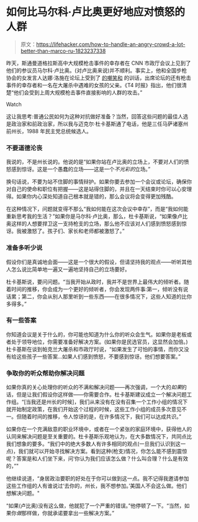 # 如何比马尔科·卢比奥更好地应对愤怒的人群

> 原文：<https://lifehacker.com/how-to-handle-an-angry-crowd-a-lot-better-than-marco-ru-1823237338>

昨天，斯通曼道格拉斯高中大规模枪击事件的幸存者在 CNN 市政厅会议上见到了他们的参议员马尔科·卢比奥。(对卢比奥来说)并不顺利。事实上，他和全国步枪协会的女发言人达娜·洛施在论坛上受到了 [的嘲笑和](https://www.nytimes.com/2018/02/21/us/politics/marco-rubio-gun-control-nra.html) 的训话，出席论坛的还有枪击事件的幸存者和一名在大屠杀中遇难的女孩的父亲。《T4 时报》指出，他们很清楚“他们会受到上周大规模枪击事件直接影响的人群的攻击。”

Watch

这让我思考:普通公民如何为这种对抗做好准备？当然，回答这些问题的最佳人选是政治家和前政治家，所以我与迈克尔·杜卡基斯通了电话，他是三任马萨诸塞州前州长，1988 年民主党总统候选人。

### 不要道德沦丧

我说的，不是州长说的。他说的是“如果你站在卢比奥的立场上，不要对人们的愤怒感到惊讶。这是一个愚蠢的立场——这是一个*不光彩的*立场。”

换句话说，不要为站不住脚的事情辩护。如果你要去参加一个会议或论坛，确保你对自己的使命和职位有把握——这是站得住脚的，并且在一天结束时你可以心安理得。如果你内心深处知道自己根本就是错的，那么会议将会变得更加残酷。

在这种情况下，问题就变得不那么“我如何能在这次会议中幸存”，而是“我如何能重新思考我的生活？”如果你是马尔科·卢比奥，那么，杜卡基斯说，“如果像卢比奥这样的人想要捍卫这一支持枪支的立场，那么他不应该对人们感到愤怒感到惊讶。我被激怒了。孩子们、家长和老师都被激怒了。”

### 准备多听少说

假设你们是真诚地会面——这是一个很大的假设，但请坚持我的观点——听听其他人怎么说比简单地一遍又一遍地坚持自己的立场要好。

杜卡基斯说，要问问题。“当我开始从政时，我并不是世界上最伟大的倾听者。随着时间的推移，你会成为一个更好的倾听者，你会发现两件事:第一，倾听没有说话累；第二，你会从别人那里听到一些东西——在很多情况下，这些人知道的比你多得多。”

### 有一些答案

你知道会议是关于什么的，你可能也知道为什么你的听众会生气。如果你是老板或者处于领导地位，你需要准备好解决方案。(如果你是民选官员，这显然会加倍。)杜卡基斯在谈到帕克兰大屠杀和市政厅时说，“如果发生了可怕的事情，而你又没有给这些孩子一些答案...如果人们感到愤怒，不要感到惊讶。他们想要答案。”

### 争取你的听众帮助你解决问题

如果你真的关心处理你的听众的不满和解决问题——再次强调，一个大的*如果*的话，但是让我们假设你这样做——你需要合作。杜卡基斯建议成立一个解决问题工作组。“[当我还是州长的时候]，我们从来没有在没有召集一个工作小组的情况下就开始制定政策，在我们开始这个过程的时候，这些工作小组的成员多次意见不一。但随着时间的推移，令人惊讶的是，在许多情况下，我们可以达成共识。”

如果你在一个充满敌意的职业环境中，或者在一个紧张的家庭环境中，获得他人的认同来解决问题是至关重要的。杜卡基斯乐观地认为，在大多数情况下，共同点比我们想象的要多。“我们中的绝大多数人有许多相同的观点(一旦我们认识到这一点)，我们就可以开始寻找解决方案。看到这种(枪支)情况，你怎么能不感到震惊呢？答案是和人们坐下来，问‘你认为我们应该怎么做？什么叫合理？什么是有效的，”"

他继续说道，“身居政治要职的好处在于你可以做到这一点。我不记得我邀请参加这些工作组的人有谁说过‘去你的，州长，我不想参加。’美国人不会这么做。他们想解决问题。"

“如果(卢比奥)没有这么做，他就犯了一个严重的错误。”他停顿了一下。“当然，如果你*做*那样做，你就承诺要拿出一些解决方案。”